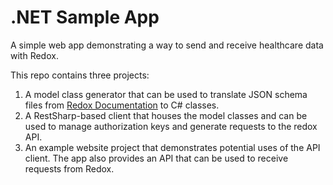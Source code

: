 # .NET Sample App

A simple web app demonstrating a way to send and receive healthcare data with Redox.

This repo contains three projects: 
1. A model class generator that can be used to translate JSON schema files from [Redox Documentation](https://developer.redoxengine.com/data-models/schemas.zip) to C# classes.
2. A RestSharp-based client that houses the model classes and can be used to manage authorization keys and generate requests to the redox API.
3. An example website project that demonstrates potential uses of the API client. The app also provides an API that can be used to receive requests from Redox.

